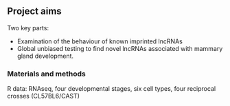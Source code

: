 ## Project aims
Two key parts:
- Examination of the behaviour of known imprinted lncRNAs
- Global unbiased testing to find novel lncRNAs associated with mammary gland development.

### Materials and methods
R
data: RNAseq, four developmental stages, six cell types, four reciprocal crosses (CL57BL6/CAST)
